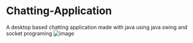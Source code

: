 # Chatting-Application
A desktop based chatting application made with java using java swing and socket programing
![image](https://user-images.githubusercontent.com/86732606/233616485-243c2737-53ec-4c4f-9e79-5ffecdccc3fe.png)
